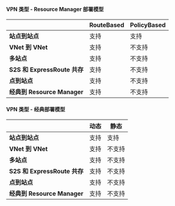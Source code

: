 #### <a name="vpn-type---resource-manager-deployment-model"></a>VPN 类型 - Resource Manager 部署模型
|  | **RouteBased** | **PolicyBased** |
| --- | --- | --- |
| **站点到站点** |支持 |支持 |
| **VNet 到 VNet** |支持 |不支持 |
| **多站点** |支持 |不支持 |
| **S2S 和 ExpressRoute 共存** |支持 |不支持 |
| **点到站点** |支持 |不支持 |
| **经典到 Resource Manager** |支持 |不支持 |

#### <a name="vpn-type---classic-deployment-model"></a>VPN 类型 - 经典部署模型
|  | **动态** | **静态** |
| --- | --- | --- |
| **站点到站点** |支持 |支持 |
| **VNet 到 VNet** |支持 |不支持 |
| **多站点** |支持 |不支持 |
| **S2S 和 ExpressRoute 共存** |支持 |不支持 |
| **点到站点** |支持 |不支持 |
| **经典到 Resource Manager** |支持 |不支持 |

